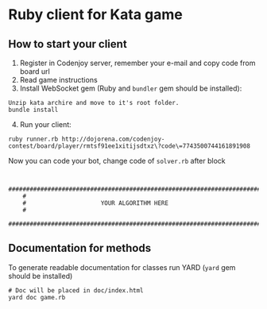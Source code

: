 # Ruby client for Kata game

## How to start your client

1. Register in Codenjoy server, remember your e-mail and copy code from board url
2. Read game instructions 
3. Install WebSocket gem (Ruby and `bundler` gem should be installed):
```
Unzip kata archire and move to it's root folder.
bundle install
```
4. Run your client:
```
ruby runner.rb http://dojorena.com/codenjoy-contest/board/player/rmtsf91ee1xitijsdtxz\?code\=7743500744161891908
```

Now you can code your bot, change code of `solver.rb` after block
 
```

    #######################################################################
    #
    #                     YOUR ALGORITHM HERE
    #
    #######################################################################
```

## Documentation for methods

To generate readable documentation for classes run YARD (`yard` gem should be installed)

```
# Doc will be placed in doc/index.html
yard doc game.rb
```

